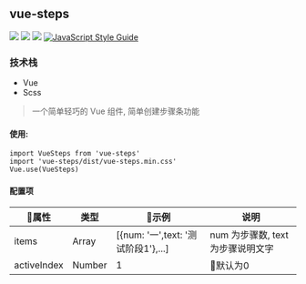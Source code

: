 ## vue-steps
[![](https://img.shields.io/badge/npm-v5.5.1-519dd9.svg)](https://github.com/morehardy/vue-steps)
[![](https://img.shields.io/badge/版本-v1.0-519dd9.svg)](https://github.com/morehardy/vue-steps)
[![](https://img.shields.io/badge/Vue->2.0-519dd9.svg)](https://github.com/morehardy/vue-steps)
[![JavaScript Style Guide](https://img.shields.io/badge/code_style-Eslint-brightgreen.svg)](https://eslint.org/)
### 技术栈
- Vue
- Scss

> 一个简单轻巧的 Vue 组件, 简单创建步骤条功能

#### 使用:
```
import VueSteps from 'vue-steps'
import 'vue-steps/dist/vue-steps.min.css'
Vue.use(VueSteps)
```

#### 配置项
属性 | 类型 | 示例 | 说明
----|----|----|----|
items | Array| [{num: '一',text: '测试阶段1'},...] | num 为步骤数, text 为步骤说明文字
activeIndex | Number| 1 | 默认为0